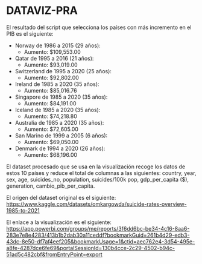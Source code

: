 # DATAVIZ-PRA

El resultado del script que selecciona los países con más incremento en el PIB es el siguiente:
- Norway de 1986 a 2015 (29 años):
  - Aumento: $109,553.00
- Qatar de 1995 a 2016 (21 años):
  - Aumento: $93,019.00
- Switzerland de 1995 a 2020 (25 años):
  - Aumento: $92,802.00
- Ireland de 1985 a 2020 (35 años):
  - Aumento: $85,016.76
- Singapore de 1985 a 2020 (35 años):
  - Aumento: $84,191.00
- Iceland de 1985 a 2020 (35 años):
  - Aumento: $74,218.80
- Australia de 1985 a 2020 (35 años):
  - Aumento: $72,605.00
- San Marino de 1999 a 2005 (6 años):
  - Aumento: $69,050.00
- Denmark de 1994 a 2020 (26 años):
  - Aumento: $68,196.00
 
El dataset procesado que se usa en la visualización recoge los datos de estos 10 países y reduce el total de columnas a las siguientes: country, year, sex, age, suicides_no, population, suicides/100k pop, gdp_per_capita ($), generation, cambio_pib_per_capita.

El origen del dataset original es el siguiente: https://www.kaggle.com/datasets/omkargowda/suicide-rates-overview-1985-to-2021

El enlace a la visualización es el siguiente: https://app.powerbi.com/groups/me/reports/3f6dd6bc-be34-4c16-8aa6-283e7e8e4283/413b1b2dab30a11ceddf?bookmarkGuid=261b4d29-edb3-43dc-8e50-df7af4eef205&bookmarkUsage=1&ctid=aec762e4-3d54-495e-a8fe-4287dce6fe69&portalSessionId=130b4cce-2c29-4502-b94c-51ad5c482cbf&fromEntryPoint=export
